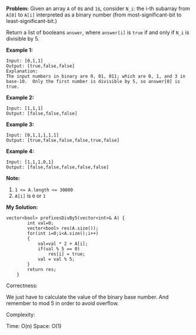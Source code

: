**Problem:**
Given an array `A` of `0`s and `1`s, consider `N_i`: the i-th subarray from `A[0]` to `A[i]` interpreted as a binary number (from most-significant-bit to least-significant-bit.)

Return a list of booleans `answer`, where `answer[i]` is `true` if and only if `N_i` is divisible by 5.

**Example 1:**

```
Input: [0,1,1]
Output: [true,false,false]
Explanation: 
The input numbers in binary are 0, 01, 011; which are 0, 1, and 3 in base-10.  Only the first number is divisible by 5, so answer[0] is true.
```

**Example 2:**

```
Input: [1,1,1]
Output: [false,false,false]
```

**Example 3:**

```
Input: [0,1,1,1,1,1]
Output: [true,false,false,false,true,false]
```

**Example 4:**

```
Input: [1,1,1,0,1]
Output: [false,false,false,false,false]
```

 

**Note:**

1. `1 <= A.length <= 30000`
2. `A[i]` is `0` or `1`

**My Solution:**
```
vector<bool> prefixesDivBy5(vector<int>& A) {
        int val=0;
        vector<bool> res(A.size());
        for(int i=0;i<A.size();i++)
        {
            val=val * 2 + A[i];
            if(val % 5 == 0)
                res[i] = true;
            val = val % 5;
        }
        return res;
    } 
```
Correctness:

We just have to calculate the value of the binary base number. And remember to mod 5 in order to avoid overflow.

Complexity:

Time: O(n)
Space: O(1)